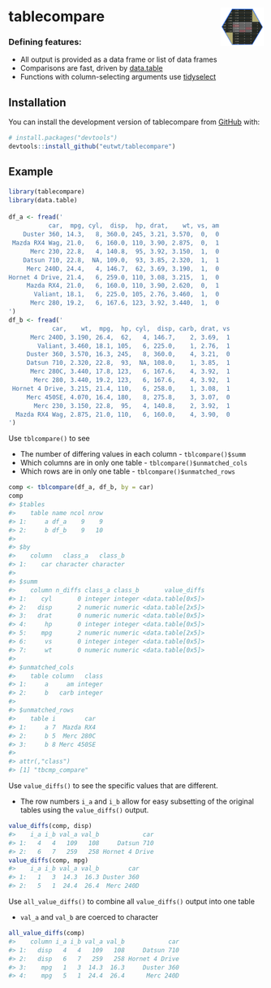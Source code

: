 
<!-- README.md is generated from README.Rmd. Please edit that file -->

# tablecompare <img id="logo" src="man/figures/logo.png" align="right" width="17%" height="17%" />

<!-- badges: start -->
<!-- badges: end -->

### Defining features:

-   All output is provided as a data frame or list of data frames
-   Comparisons are fast, driven by
    [data.table](https://rdatatable.gitlab.io/data.table/)
-   Functions with column-selecting arguments use
    [tidyselect](https://tidyselect.r-lib.org/)

## Installation

You can install the development version of tablecompare from
[GitHub](https://github.com/) with:

``` r
# install.packages("devtools")
devtools::install_github("eutwt/tablecompare")
```

## Example

``` r
library(tablecompare)
library(data.table)

df_a <- fread('
           car,  mpg, cyl,  disp,  hp, drat,    wt, vs, am
    Duster 360, 14.3,   8, 360.0, 245, 3.21, 3.570,  0,  0
 Mazda RX4 Wag, 21.0,   6, 160.0, 110, 3.90, 2.875,  0,  1
      Merc 230, 22.8,   4, 140.8,  95, 3.92, 3.150,  1,  0
    Datsun 710, 22.8,  NA, 109.0,  93, 3.85, 2.320,  1,  1
     Merc 240D, 24.4,   4, 146.7,  62, 3.69, 3.190,  1,  0
Hornet 4 Drive, 21.4,   6, 259.0, 110, 3.08, 3.215,  1,  0
     Mazda RX4, 21.0,   6, 160.0, 110, 3.90, 2.620,  0,  1
       Valiant, 18.1,   6, 225.0, 105, 2.76, 3.460,  1,  0
      Merc 280, 19.2,   6, 167.6, 123, 3.92, 3.440,  1,  0
')
df_b <- fread('
            car,    wt,  mpg,  hp, cyl,  disp, carb, drat, vs
      Merc 240D, 3.190, 26.4,  62,   4, 146.7,    2, 3.69,  1
        Valiant, 3.460, 18.1, 105,   6, 225.0,    1, 2.76,  1
     Duster 360, 3.570, 16.3, 245,   8, 360.0,    4, 3.21,  0
     Datsun 710, 2.320, 22.8,  93,  NA, 108.0,    1, 3.85,  1
      Merc 280C, 3.440, 17.8, 123,   6, 167.6,    4, 3.92,  1
       Merc 280, 3.440, 19.2, 123,   6, 167.6,    4, 3.92,  1
 Hornet 4 Drive, 3.215, 21.4, 110,   6, 258.0,    1, 3.08,  1
     Merc 450SE, 4.070, 16.4, 180,   8, 275.8,    3, 3.07,  0
       Merc 230, 3.150, 22.8,  95,   4, 140.8,    2, 3.92,  1
  Mazda RX4 Wag, 2.875, 21.0, 110,   6, 160.0,    4, 3.90,  0
')
```

Use `tblcompare()` to see

-   The number of differing values in each column - `tblcompare()$summ`
-   Which columns are in only one table - `tblcompare()$unmatched_cols`
-   Which rows are in only one table - `tblcompare()$unmatched_rows`

``` r
comp <- tblcompare(df_a, df_b, by = car)
comp
#> $tables
#>    table name ncol nrow
#> 1:     a df_a    9    9
#> 2:     b df_b    9   10
#> 
#> $by
#>    column   class_a   class_b
#> 1:    car character character
#> 
#> $summ
#>    column n_diffs class_a class_b       value_diffs
#> 1:    cyl       0 integer integer <data.table[0x5]>
#> 2:   disp       2 numeric numeric <data.table[2x5]>
#> 3:   drat       0 numeric numeric <data.table[0x5]>
#> 4:     hp       0 integer integer <data.table[0x5]>
#> 5:    mpg       2 numeric numeric <data.table[2x5]>
#> 6:     vs       0 integer integer <data.table[0x5]>
#> 7:     wt       0 numeric numeric <data.table[0x5]>
#> 
#> $unmatched_cols
#>    table column   class
#> 1:     a     am integer
#> 2:     b   carb integer
#> 
#> $unmatched_rows
#>    table i        car
#> 1:     a 7  Mazda RX4
#> 2:     b 5  Merc 280C
#> 3:     b 8 Merc 450SE
#> 
#> attr(,"class")
#> [1] "tbcmp_compare"
```

Use `value_diffs()` to see the specific values that are different.

-   The row numbers `i_a` and `i_b` allow for easy subsetting of the
    original tables using the `value_diffs()` output.

``` r
value_diffs(comp, disp)
#>    i_a i_b val_a val_b            car
#> 1:   4   4   109   108     Datsun 710
#> 2:   6   7   259   258 Hornet 4 Drive
value_diffs(comp, mpg)
#>    i_a i_b val_a val_b        car
#> 1:   1   3  14.3  16.3 Duster 360
#> 2:   5   1  24.4  26.4  Merc 240D
```

Use `all_value_diffs()` to combine all `value_diffs()` output into one
table

-   `val_a` and `val_b` are coerced to character

``` r
all_value_diffs(comp)
#>    column i_a i_b val_a val_b            car
#> 1:   disp   4   4   109   108     Datsun 710
#> 2:   disp   6   7   259   258 Hornet 4 Drive
#> 3:    mpg   1   3  14.3  16.3     Duster 360
#> 4:    mpg   5   1  24.4  26.4      Merc 240D
```
